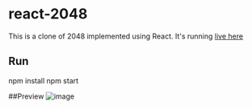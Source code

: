 # react-2048
This is a clone of 2048 implemented using React. It's running [live here](http://panjiachen.github.io/react-2048//)
## Run ##
npm install
npm start


##Preview
![image](https://github.com/PanJiaChen/react-2048/blob/master/public/img/2048.png)
